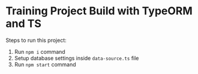 # Training Project Build with TypeORM and TS

Steps to run this project:

1. Run `npm i` command
2. Setup database settings inside `data-source.ts` file
3. Run `npm start` command
